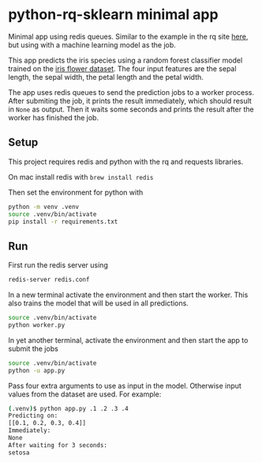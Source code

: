 # python-rq-sklearn minimal app

Minimal app using redis queues. Similar to the example in the rq site [here](https://python-rq.org/docs/), but using with a machine learning model as the job.

This app predicts the iris species using a random forest classifier model trained on the [iris flower dataset](https://en.wikipedia.org/wiki/Iris_flower_data_set). The four input features are the sepal length, the sepal width, the petal length and the petal width.

The app uses redis queues to send the prediction jobs to a worker process. After submiting the job, it prints the result immediately, which should result in `None` as output. Then it waits some seconds and prints the result after the worker has finished the job.

## Setup

This project requires redis and python with the rq and requests libraries.

On mac install redis with `brew install redis`

Then set the environment for python with

```bash
python -m venv .venv
source .venv/bin/activate
pip install -r requirements.txt
```

## Run

First run the redis server using

```bash
redis-server redis.conf
```

In a new terminal activate the environment and then start the worker. This also trains the model that will be used in all predictions.

```bash
source .venv/bin/activate
python worker.py
```

In yet another terminal, activate the environment and then start the app to submit the jobs

```bash
source .venv/bin/activate
python -u app.py
```

Pass four extra arguments to use as input in the model. Otherwise input values from the dataset are used. For example:

```bash
(.venv)$ python app.py .1 .2 .3 .4
Predicting on:
[[0.1, 0.2, 0.3, 0.4]]
Immediately:
None
After waiting for 3 seconds:
setosa
```
